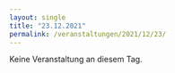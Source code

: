 ```yaml
---
layout: single
title: "23.12.2021"
permalink: /veranstaltungen/2021/12/23/
---
```


Keine Veranstaltung an diesem Tag.
